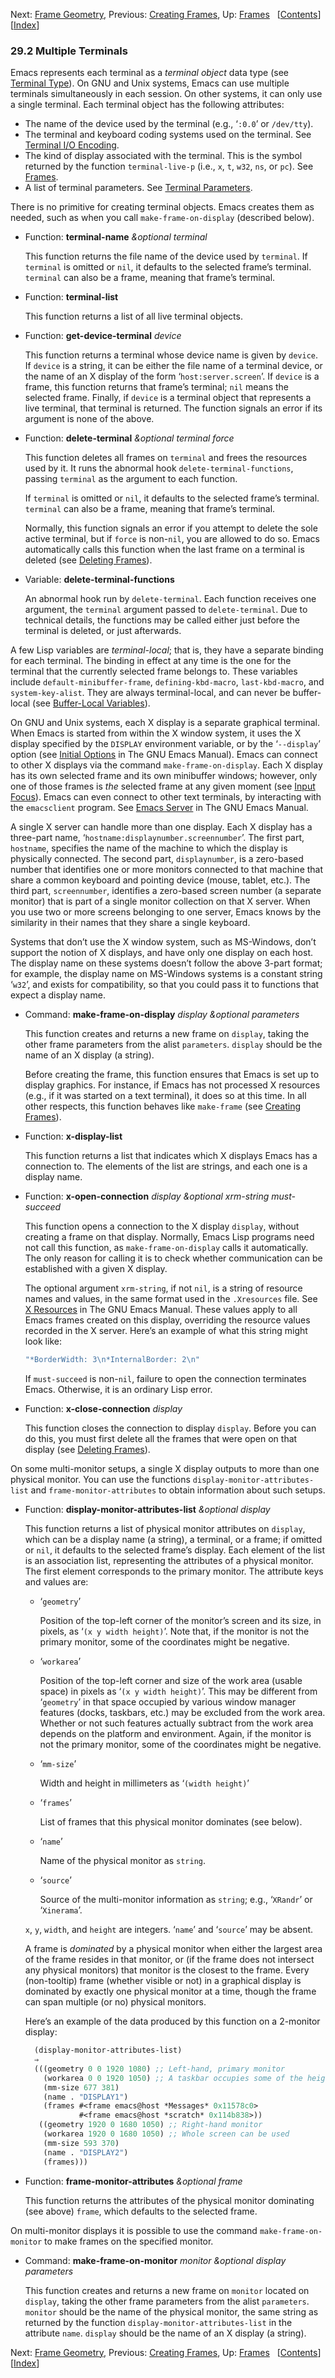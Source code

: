 

Next: [Frame Geometry](Frame-Geometry.html), Previous: [Creating Frames](Creating-Frames.html), Up: [Frames](Frames.html)   \[[Contents](index.html#SEC_Contents "Table of contents")]\[[Index](Index.html "Index")]

### 29.2 Multiple Terminals

Emacs represents each terminal as a *terminal object* data type (see [Terminal Type](Terminal-Type.html)). On GNU and Unix systems, Emacs can use multiple terminals simultaneously in each session. On other systems, it can only use a single terminal. Each terminal object has the following attributes:

*   The name of the device used by the terminal (e.g., ‘`:0.0`’ or `/dev/tty`).
*   The terminal and keyboard coding systems used on the terminal. See [Terminal I/O Encoding](Terminal-I_002fO-Encoding.html).
*   The kind of display associated with the terminal. This is the symbol returned by the function `terminal-live-p` (i.e., `x`, `t`, `w32`, `ns`, or `pc`). See [Frames](Frames.html).
*   A list of terminal parameters. See [Terminal Parameters](Terminal-Parameters.html).

There is no primitive for creating terminal objects. Emacs creates them as needed, such as when you call `make-frame-on-display` (described below).

*   Function: **terminal-name** *\&optional terminal*

    This function returns the file name of the device used by `terminal`. If `terminal` is omitted or `nil`, it defaults to the selected frame’s terminal. `terminal` can also be a frame, meaning that frame’s terminal.

<!---->

*   Function: **terminal-list**

    This function returns a list of all live terminal objects.

<!---->

*   Function: **get-device-terminal** *device*

    This function returns a terminal whose device name is given by `device`. If `device` is a string, it can be either the file name of a terminal device, or the name of an X display of the form ‘`host:server.screen`’. If `device` is a frame, this function returns that frame’s terminal; `nil` means the selected frame. Finally, if `device` is a terminal object that represents a live terminal, that terminal is returned. The function signals an error if its argument is none of the above.

<!---->

*   Function: **delete-terminal** *\&optional terminal force*

    This function deletes all frames on `terminal` and frees the resources used by it. It runs the abnormal hook `delete-terminal-functions`, passing `terminal` as the argument to each function.

    If `terminal` is omitted or `nil`, it defaults to the selected frame’s terminal. `terminal` can also be a frame, meaning that frame’s terminal.

    Normally, this function signals an error if you attempt to delete the sole active terminal, but if `force` is non-`nil`, you are allowed to do so. Emacs automatically calls this function when the last frame on a terminal is deleted (see [Deleting Frames](Deleting-Frames.html)).

<!---->

*   Variable: **delete-terminal-functions**

    An abnormal hook run by `delete-terminal`. Each function receives one argument, the `terminal` argument passed to `delete-terminal`. Due to technical details, the functions may be called either just before the terminal is deleted, or just afterwards.

A few Lisp variables are *terminal-local*; that is, they have a separate binding for each terminal. The binding in effect at any time is the one for the terminal that the currently selected frame belongs to. These variables include `default-minibuffer-frame`, `defining-kbd-macro`, `last-kbd-macro`, and `system-key-alist`. They are always terminal-local, and can never be buffer-local (see [Buffer-Local Variables](Buffer_002dLocal-Variables.html)).

On GNU and Unix systems, each X display is a separate graphical terminal. When Emacs is started from within the X window system, it uses the X display specified by the `DISPLAY` environment variable, or by the ‘`--display`’ option (see [Initial Options](https://www.gnu.org/software/emacs/manual/html_node/emacs/Initial-Options.html#Initial-Options) in The GNU Emacs Manual). Emacs can connect to other X displays via the command `make-frame-on-display`. Each X display has its own selected frame and its own minibuffer windows; however, only one of those frames is *the* selected frame at any given moment (see [Input Focus](Input-Focus.html)). Emacs can even connect to other text terminals, by interacting with the `emacsclient` program. See [Emacs Server](https://www.gnu.org/software/emacs/manual/html_node/emacs/Emacs-Server.html#Emacs-Server) in The GNU Emacs Manual.

A single X server can handle more than one display. Each X display has a three-part name, ‘`hostname:displaynumber.screennumber`’. The first part, `hostname`, specifies the name of the machine to which the display is physically connected. The second part, `displaynumber`, is a zero-based number that identifies one or more monitors connected to that machine that share a common keyboard and pointing device (mouse, tablet, etc.). The third part, `screennumber`, identifies a zero-based screen number (a separate monitor) that is part of a single monitor collection on that X server. When you use two or more screens belonging to one server, Emacs knows by the similarity in their names that they share a single keyboard.

Systems that don’t use the X window system, such as MS-Windows, don’t support the notion of X displays, and have only one display on each host. The display name on these systems doesn’t follow the above 3-part format; for example, the display name on MS-Windows systems is a constant string ‘`w32`’, and exists for compatibility, so that you could pass it to functions that expect a display name.

*   Command: **make-frame-on-display** *display \&optional parameters*

    This function creates and returns a new frame on `display`, taking the other frame parameters from the alist `parameters`. `display` should be the name of an X display (a string).

    Before creating the frame, this function ensures that Emacs is set up to display graphics. For instance, if Emacs has not processed X resources (e.g., if it was started on a text terminal), it does so at this time. In all other respects, this function behaves like `make-frame` (see [Creating Frames](Creating-Frames.html)).

<!---->

*   Function: **x-display-list**

    This function returns a list that indicates which X displays Emacs has a connection to. The elements of the list are strings, and each one is a display name.

<!---->

*   Function: **x-open-connection** *display \&optional xrm-string must-succeed*

    This function opens a connection to the X display `display`, without creating a frame on that display. Normally, Emacs Lisp programs need not call this function, as `make-frame-on-display` calls it automatically. The only reason for calling it is to check whether communication can be established with a given X display.

    The optional argument `xrm-string`, if not `nil`, is a string of resource names and values, in the same format used in the `.Xresources` file. See [X Resources](https://www.gnu.org/software/emacs/manual/html_node/emacs/X-Resources.html#X-Resources) in The GNU Emacs Manual. These values apply to all Emacs frames created on this display, overriding the resource values recorded in the X server. Here’s an example of what this string might look like:

    ```lisp
    "*BorderWidth: 3\n*InternalBorder: 2\n"
    ```

    If `must-succeed` is non-`nil`, failure to open the connection terminates Emacs. Otherwise, it is an ordinary Lisp error.

<!---->

*   Function: **x-close-connection** *display*

    This function closes the connection to display `display`. Before you can do this, you must first delete all the frames that were open on that display (see [Deleting Frames](Deleting-Frames.html)).

On some multi-monitor setups, a single X display outputs to more than one physical monitor. You can use the functions `display-monitor-attributes-list` and `frame-monitor-attributes` to obtain information about such setups.

*   Function: **display-monitor-attributes-list** *\&optional display*

    This function returns a list of physical monitor attributes on `display`, which can be a display name (a string), a terminal, or a frame; if omitted or `nil`, it defaults to the selected frame’s display. Each element of the list is an association list, representing the attributes of a physical monitor. The first element corresponds to the primary monitor. The attribute keys and values are:

    *   ‘`geometry`’

        Position of the top-left corner of the monitor’s screen and its size, in pixels, as ‘`(x y width height)`’. Note that, if the monitor is not the primary monitor, some of the coordinates might be negative.

    *   ‘`workarea`’

        Position of the top-left corner and size of the work area (usable space) in pixels as ‘`(x y width height)`’. This may be different from ‘`geometry`’ in that space occupied by various window manager features (docks, taskbars, etc.) may be excluded from the work area. Whether or not such features actually subtract from the work area depends on the platform and environment. Again, if the monitor is not the primary monitor, some of the coordinates might be negative.

    *   ‘`mm-size`’

        Width and height in millimeters as ‘`(width height)`’

    *   ‘`frames`’

        List of frames that this physical monitor dominates (see below).

    *   ‘`name`’

        Name of the physical monitor as `string`.

    *   ‘`source`’

        Source of the multi-monitor information as `string`; e.g., ‘`XRandr`’ or ‘`Xinerama`’.

    `x`, `y`, `width`, and `height` are integers. ‘`name`’ and ‘`source`’ may be absent.

    A frame is *dominated* by a physical monitor when either the largest area of the frame resides in that monitor, or (if the frame does not intersect any physical monitors) that monitor is the closest to the frame. Every (non-tooltip) frame (whether visible or not) in a graphical display is dominated by exactly one physical monitor at a time, though the frame can span multiple (or no) physical monitors.

    Here’s an example of the data produced by this function on a 2-monitor display:

    ```lisp
      (display-monitor-attributes-list)
      ⇒
      (((geometry 0 0 1920 1080) ;; Left-hand, primary monitor
        (workarea 0 0 1920 1050) ;; A taskbar occupies some of the height
        (mm-size 677 381)
        (name . "DISPLAY1")
        (frames #<frame emacs@host *Messages* 0x11578c0>
                #<frame emacs@host *scratch* 0x114b838>))
       ((geometry 1920 0 1680 1050) ;; Right-hand monitor
        (workarea 1920 0 1680 1050) ;; Whole screen can be used
        (mm-size 593 370)
        (name . "DISPLAY2")
        (frames)))
    ```

<!---->

*   Function: **frame-monitor-attributes** *\&optional frame*

    This function returns the attributes of the physical monitor dominating (see above) `frame`, which defaults to the selected frame.

On multi-monitor displays it is possible to use the command `make-frame-on-monitor` to make frames on the specified monitor.

*   Command: **make-frame-on-monitor** *monitor \&optional display parameters*

    This function creates and returns a new frame on `monitor` located on `display`, taking the other frame parameters from the alist `parameters`. `monitor` should be the name of the physical monitor, the same string as returned by the function `display-monitor-attributes-list` in the attribute `name`. `display` should be the name of an X display (a string).

Next: [Frame Geometry](Frame-Geometry.html), Previous: [Creating Frames](Creating-Frames.html), Up: [Frames](Frames.html)   \[[Contents](index.html#SEC_Contents "Table of contents")]\[[Index](Index.html "Index")]
